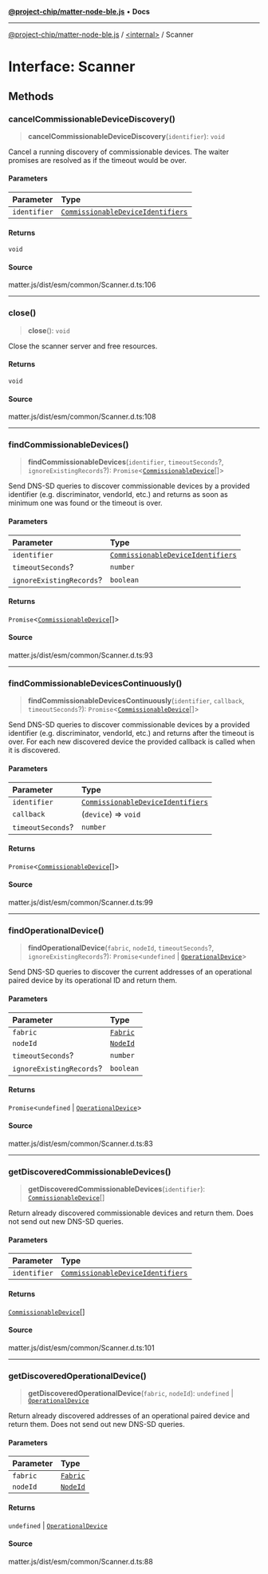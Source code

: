 [**@project-chip/matter-node-ble.js**](../../README.md) • **Docs**

***

[@project-chip/matter-node-ble.js](../../globals.md) / [\<internal\>](../README.md) / Scanner

# Interface: Scanner

## Methods

### cancelCommissionableDeviceDiscovery()

> **cancelCommissionableDeviceDiscovery**(`identifier`): `void`

Cancel a running discovery of commissionable devices. The waiter promises are resolved as if the timeout would
be over.

#### Parameters

| Parameter | Type |
| :------ | :------ |
| `identifier` | [`CommissionableDeviceIdentifiers`](../README.md#commissionabledeviceidentifiers) |

#### Returns

`void`

#### Source

matter.js/dist/esm/common/Scanner.d.ts:106

***

### close()

> **close**(): `void`

Close the scanner server and free resources.

#### Returns

`void`

#### Source

matter.js/dist/esm/common/Scanner.d.ts:108

***

### findCommissionableDevices()

> **findCommissionableDevices**(`identifier`, `timeoutSeconds`?, `ignoreExistingRecords`?): `Promise`\<[`CommissionableDevice`](../README.md#commissionabledevice)[]\>

Send DNS-SD queries to discover commissionable devices by a provided identifier (e.g. discriminator,
vendorId, etc.) and returns as soon as minimum one was found or the timeout is over.

#### Parameters

| Parameter | Type |
| :------ | :------ |
| `identifier` | [`CommissionableDeviceIdentifiers`](../README.md#commissionabledeviceidentifiers) |
| `timeoutSeconds`? | `number` |
| `ignoreExistingRecords`? | `boolean` |

#### Returns

`Promise`\<[`CommissionableDevice`](../README.md#commissionabledevice)[]\>

#### Source

matter.js/dist/esm/common/Scanner.d.ts:93

***

### findCommissionableDevicesContinuously()

> **findCommissionableDevicesContinuously**(`identifier`, `callback`, `timeoutSeconds`?): `Promise`\<[`CommissionableDevice`](../README.md#commissionabledevice)[]\>

Send DNS-SD queries to discover commissionable devices by a provided identifier (e.g. discriminator,
vendorId, etc.) and returns after the timeout is over. For each new discovered device the provided callback is
called when it is discovered.

#### Parameters

| Parameter | Type |
| :------ | :------ |
| `identifier` | [`CommissionableDeviceIdentifiers`](../README.md#commissionabledeviceidentifiers) |
| `callback` | (`device`) => `void` |
| `timeoutSeconds`? | `number` |

#### Returns

`Promise`\<[`CommissionableDevice`](../README.md#commissionabledevice)[]\>

#### Source

matter.js/dist/esm/common/Scanner.d.ts:99

***

### findOperationalDevice()

> **findOperationalDevice**(`fabric`, `nodeId`, `timeoutSeconds`?, `ignoreExistingRecords`?): `Promise`\<`undefined` \| [`OperationalDevice`](../README.md#operationaldevice)\>

Send DNS-SD queries to discover the current addresses of an operational paired device by its operational ID
and return them.

#### Parameters

| Parameter | Type |
| :------ | :------ |
| `fabric` | [`Fabric`](../classes/Fabric.md) |
| `nodeId` | [`NodeId`](../README.md#nodeid-5) |
| `timeoutSeconds`? | `number` |
| `ignoreExistingRecords`? | `boolean` |

#### Returns

`Promise`\<`undefined` \| [`OperationalDevice`](../README.md#operationaldevice)\>

#### Source

matter.js/dist/esm/common/Scanner.d.ts:83

***

### getDiscoveredCommissionableDevices()

> **getDiscoveredCommissionableDevices**(`identifier`): [`CommissionableDevice`](../README.md#commissionabledevice)[]

Return already discovered commissionable devices and return them. Does not send out new DNS-SD queries.

#### Parameters

| Parameter | Type |
| :------ | :------ |
| `identifier` | [`CommissionableDeviceIdentifiers`](../README.md#commissionabledeviceidentifiers) |

#### Returns

[`CommissionableDevice`](../README.md#commissionabledevice)[]

#### Source

matter.js/dist/esm/common/Scanner.d.ts:101

***

### getDiscoveredOperationalDevice()

> **getDiscoveredOperationalDevice**(`fabric`, `nodeId`): `undefined` \| [`OperationalDevice`](../README.md#operationaldevice)

Return already discovered addresses of an operational paired device and return them. Does not send out new
DNS-SD queries.

#### Parameters

| Parameter | Type |
| :------ | :------ |
| `fabric` | [`Fabric`](../classes/Fabric.md) |
| `nodeId` | [`NodeId`](../README.md#nodeid-5) |

#### Returns

`undefined` \| [`OperationalDevice`](../README.md#operationaldevice)

#### Source

matter.js/dist/esm/common/Scanner.d.ts:88
